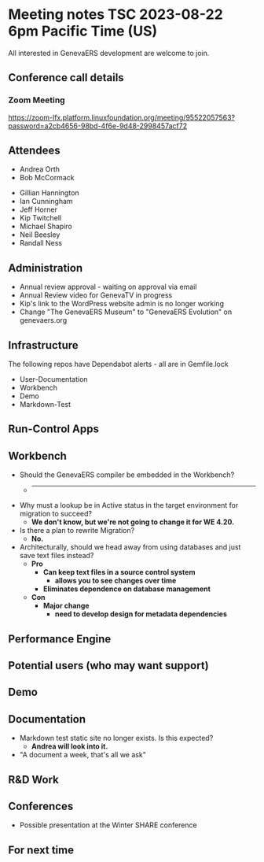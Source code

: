 # Meeting notes TSC 2023-08-22 6pm Pacific Time (US)
All interested in GenevaERS development are welcome to join.
## Conference call details
### Zoom Meeting
https://zoom-lfx.platform.linuxfoundation.org/meeting/95522057563?password=a2cb4656-98bd-4f6e-9d48-2998457acf72
## Attendees 
- Andrea Orth
- Bob McCormack 
<!-- - Eugene Morrow -->
- Gillian Hannington 
- Ian Cunningham 
- Jeff Horner 
- Kip Twitchell 
- Michael Shapiro
- Neil Beesley 
- Randall Ness
## Administration
- Annual review approval - waiting on approval via email
- Annual Review video for GenevaTV in progress
- Kip's link to the WordPress website admin is no longer working
- Change "The GenevaERS Museum" to "GenevaERS Evolution" on genevaers.org
## Infrastructure
The following repos have Dependabot alerts - all are in Gemfile.lock
- User-Documentation
- Workbench
- Demo
- Markdown-Test
## Run-Control Apps
## Workbench
- Should the GenevaERS compiler be embedded in the Workbench? 
  - ****
- Why must a lookup be in Active status in the target environment for migration to succeed?
  - **We don't know, but we're not going to change it for WE 4.20.**
- Is there a plan to rewrite Migration?
  - **No.**
- Architecturally, should we head away from using databases and just save text files instead? 
  - **Pro**
    - **Can keep text files in a source control system**
      - **allows you to see changes over time**
    - **Eliminates dependence on database management**
  - **Con**
    - **Major change**
      - **need to develop design for metadata dependencies**
## Performance Engine
## Potential users (who may want support)
## Demo
## Documentation
- Markdown test static site no longer exists. Is this expected?
  - **Andrea will look into it.**
- "A document a week, that's all we ask" 
## R&D Work
## Conferences 
- Possible presentation at the Winter SHARE conference 
## For next time 
